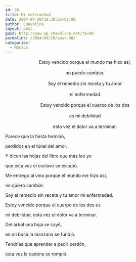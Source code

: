 ```yaml
---
id: 90
title: Mi enfermedad
date: 2004-04-20T10:38:52+02:00
author: Chavalina
layout: post
guid: http://www.wp.chavalina.net/?p=90
permalink: /2004/04/20/post-90/
categories:
  - Música
---
```

<p align="center">
  Estoy vencido porque el mundo me hizo as&iacute;,<br /> <br /> no puedo cambiar.<br /> <br /> Soy el remedio sin receta y tu amor<br /> <br /> mi enfermedad.<br /> <br /> Estoy vencido porque el cuerpo de los dos<br /> <br /> es mi debilidad<br /> <br /> esta vez el dolor va a terminar.
</p>

Parece que la fiesta terminó,  
  
perdidos en el t&uacute;nel del amor.  
  
Y dicen las hojas del libro que más leo yo  
  
que esta vez el esclavo se escapó.

Me entrego al vino porque el mundo me hizo as&iacute;,  
  
no quiero cambiar.  
  
Soy el remedio sin receta y tu amor mi enfermedad.  
  
Estoy vencido porque el cuerpo de los dos es  
  
mi debilidad, esta vez el dolor va a terminar.

Del árbol una hoja se cayó,  
  
en mi boca la manzana se fundió.  
  
Tendr&iacute;as que aprender a pedir perdón,  
  
esta vez la cadena se rompió.